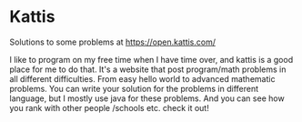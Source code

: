 # Kattis
Solutions to some problems at https://open.kattis.com/

I like to program on my free time when I have time over, and kattis is a good place for me to do that. 
It's a website that post program/math problems in all different difficulties. From easy hello world to advanced mathematic problems. 
You can write your solution for the problems in different language, but I mostly use java for these problems. 
And you can see how you rank with other people /schools etc. check it out! 
